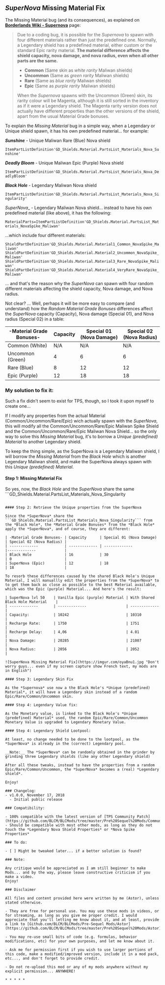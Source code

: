 ## *SuperNova* Missing Material Fix

The Missing Material bug (and its consequences), as explained on __[Borderlands Wiki - Supernova](https://borderlands.fandom.com/wiki/Supernova)__ page:

> Due to a coding bug, it is possible for the *Supernova* to spawn with four different materials rather than just the predefined one. Normally, a Legendary shield has a predefined material, either custom or the standard Epic rarity material. __The material difference affects the shield capacity, nova damage, and nova radius, even when all other parts are the same.__
>
>- __Common__ (Same skin as *white rarity* Maliwan shields)
>- __Uncommon__ (Same as *green rarity* Maliwan shields)
>- __Rare__ (Same as *blue rarity* Maliwan shields)
>- __Epic__ (Same as *purple rarity* Maliwan shields) 
>
> When the *Supernova* spawns with the Uncommon (Green) skin, its rarity colour will be Magenta, although it is still sorted in the inventory as if it were a Legendary shield. The Magenta rarity version does not actually have different properties than the other versions of the shield, apart from the usual Material Grade bonuses.

To explain the *Missing Material* bug in a simple way, when a Legendary or Unique shield spawn, it has his own predefined material... for example:

__*Sunshine*__ - Unique Maliwan Rare (Blue) Nova shield 
 
```ItemPartListDefinition'GD_Shields.Material.PartsList_Materials_Nova_Sunshine'```

__*Deadly Bloom*__ - Unique Maliwan Epic (Purple) Nova shield
 
```ItemPartListDefinition'GD_Shields.Material.PartsList_Materials_Nova_DeadlyBloom'```

__*Black Hole*__ - Legendary Maliwan Nova shield
 
```ItemPartListDefinition'GD_Shields.Material.PartsList_Materials_Nova_Singularity'```

_*SuperNova*__ - Legendary Maliwan Nova shield... instead to have his own predefined material (like above), it has the following:

```MaterialParts=ItemPartListDefinition'GD_Shields.Material.PartsList_Materials_NovaSpike_Maliwan'```

...which include four different materials: 

```ShieldPartDefinition'GD_Shields.Material.Material1_Common_NovaSpike_Maliwan'```
```ShieldPartDefinition'GD_Shields.Material.Material2_Uncommon_NovaSpike_Maliwan'```
```ShieldPartDefinition'GD_Shields.Material.Material3_Rare_NovaSpike_Maliwan'```
```ShieldPartDefinition'GD_Shields.Material.Material4_VeryRare_NovaSpike_Maliwan'```

... and that's the reason why the *SuperNova* can spawn with four random different materials affecting the shield capacity, Nova damage, and Nova radius.

Not clear? ... Well, perhaps it will be more easy to compare (and understand) how the *Random Material Grade Bonuses* differences affect the *SuperNova* capacity (Capacity), Nova damage (Special 01), and Nova radius (Special 02) in a table:

| -Material Grade Bonuses- | Capacity      | Special 01 (Nova Damage) | Special 02 (Nova Radius) |
| -------------            | ------------- | -------------            |-------------             |
| Common (White)           | N/A           | N/A                      | N/A                      |
| Uncommon (Green)         | 4             | 6                        | 6                        |
| Rare (Blue)              | 8             | 12                       | 12                       |
| Epic (Purple)            | 12            | 18                       | 18                       |

### My solution to fix it:

Such a fix didn't seem to exist for TPS, though, so I took it upon myself to create one...

If I modify any properties from the actual Material (Common/Uncommon/Rare/Epic) wich actually spawn with the *SuperNova*, this will modify all the Common/Uncommon/Rare/Epic Maliwan Spike Shield and the Common/Uncommon/Rare/Epic Maliwan Nova Shield... so the only way to solve this *Missing Material* bug, it's to borrow a *Unique (predefined) Material* to another Legendary shield.

To keep the thing simple, as the SuperNova is a Legendary Maliwan shield, I will borrow the *Missing Material* from the *Black Hole* which is another Legendary Maliwan shield, and make the SuperNova always spawn with this *Unique (predefined) Material*.

#### Step 1: Missing Material Fix

So yes, now, the *Black Hole* and the *SuperNova* share the same  ```GD_Shields.Material.PartsList_Materials_Nova_Singularity
```, which mean that any modification made to this Unique Material will apply on both shields. 

#### Step 2: Retrieve the Unique properties from the SuperNova

Since the *SuperNova* share the ```GD_Shields.Material.PartsList_Materials_Nova_Singularity``` from the *Black Hole*, the *Material Grade Bonuses* from the *Black Hole* apply the *SuperNova*, and of course, they are different:

| -Material Grade Bonuses- | Capacity      | Special 01 (Nova Damage) | Special 02 (Nova Radius) | 
| -------------            | ------------- | -------------            |-------------             |
| Black Hole               | 16            | 30                       | 0                        |
| SuperNova (Epic)         | 12            | 18                       | 18                       |

To resorb these differences caused by the shared Black Hole's Unique Material, I will manuallly edit the properties from the *SuperNova* to to get them back as close as possible to the best Material available, which was the Epic (purple) Material... And here's the result:

| SuperNova lvl 50    | Vanilla Epic (purple) Material | With Shared Black Hole Material    |  
| -------------       | -------------                  | -------------       |                              
| Capacity:           | 10242                          | 10310               |  
| Recharge Rate:      | 1750                           | 1751                |  
| Recharge Delay:     | 4,06                           | 4.01                |  
| Nova Damage:        | 20285                          | 21007               |  
| Nova Radius:        | 2056                           | 2052                | 

![SuperNova Missing Material Fix](https://imgur.com/oyaBnu1.jpg "Don't worry guys... even if my screen capture show French text, my mods are in English")

#### Step 3: Legendary Skin Fix

As the *Supernova* use now a the Black Hole's *Unique (predefined) Material*, it will have a Legendary skin instead of a random Epic/Rare/Common/Uncommon skin. 

#### Step 4: Legendary Value fix:

As the Monetary value, is linked to the Black Hole's *Unique (predefined) Material* used, the random Epic/Rare/Common/Uncommon Monetary Value is upgraded to Legendary Monetary Value.

#### Step 4: Legendary Shield Lootpool:

At least, no change needed to be done to the lootpool, as the *SuperNova* is already in the (correct) Legendary pool.

__Note:__ The *SuperNova* can be randomly obtained in the grinder by grinding three Legendary shields (like any other Legendary shield)

After all these tweaks, instead to have the properties from a random Epic/Rare/Common/Uncommon, the *SuperNova* becomes a (real) *Legendary shield*.

Enjoy!

### Changelog:
- v1.0.0, November 17, 2018
  - Initial public release 

### Compatibility:

- 100% compatible with the latest version of [TPS Community Patch](https://github.com/BLCM/BLCMods/tree/master/Pre%20Sequel%20Mods/Community%20Patch)
- Should be compatible with most other mods, as long as they do not touch the *Legendary Nova Shield Properties* or *Nova Spike Properties*

### To do:

- [ ] Might be tweaked later... if a better solution is found?
  
### Note: 

Any critique would be appreciated as I am still beginner to make Mods... and by the way, please leave constructive criticism if you make a video. 
Enjoy!

### Disclaimer

All files and content provided here were written by me (Astor), unless stated otherwise.

- They are free for personal use. You may use these mods in videos, or for streaming, as long as you give me proper credit. I would appreciate that you'll letting me know about it, and at least, provide a link to [Github.com/BLCM/BLCMods/Pre-Sequel Mods/Astor](https://github.com/BLCM/BLCMods/tree/master/Pre%20Sequel%20Mods/Astor).

- You may re-use small bits of code (e.g. formulas, behavior modifications, etc) for your own purposes, and let me know about it. 

- Ask me for permission first if you wish to use larger portions of this code, make a modified/improved version, include it in a mod pack, etc..., and don't forget to provide credit.

- Do not re-upload this mod or any of my mods anywhere without my explicit permission... ANYWHERE!

* * * * *